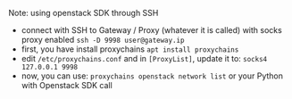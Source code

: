 



Note: using openstack SDK through SSH
- connect with SSH to Gateway / Proxy (whatever it is called) with socks proxy enabled
`ssh -D 9998 user@gateway.ip`
- first, you have install proxychains
`apt install proxychains`
- edit `/etc/proxychains.conf` and in `[ProxyList]`, update it to:
`socks4 127.0.0.1 9998`
- now, you can use:
`proxychains openstack network list`
or your Python with Openstack SDK call
